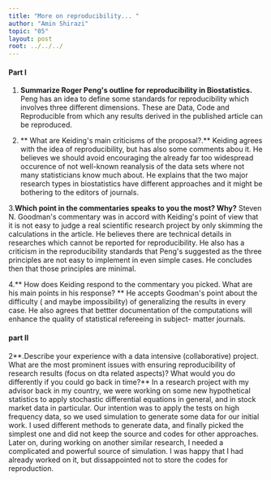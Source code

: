 ```yaml
---
title: "More on reproducibility... "
author: "Amin Shirazi"
topic: "05"
layout: post
root: ../../../
---
```

#### Part I
  1. **Summarize Roger Peng's outline for reproducibility in Biostatistics.**
  Peng has an idea to define some standards for reproducibility which involves three different dimensions. These are Data, Code and Reproducible from which any results derived in the published article can be reproduced. 
  
  2. ** What are Keiding's main criticisms of the proposal?.**
  Keiding agrees with the idea of reproducibility, but has also some comments abou it. He believes we should avoid encouraging the already far too widespread occurence of not well-known reanalysis of the data sets where not many statisticians know much about. He explains that the two major research types in biostatistics have different approaches and it might be bothering to the editors of journals.
    
  3.**Which point in the commentaries speaks to you the most? Why?**
  Steven N. Goodman's commentary was in accord with Keiding's point of view that it is not easy to judge a real scientific research project by only skimming the calculations in the article. He believes there are technical details in researches which cannot be reported for reproducibility. He also has a criticism in the reproducibility standards that Peng's suggested as the three principles are not easy to implement in even simple cases. He concludes then that those principles are minimal.  
    
  
  4.** How does Keiding respond to the commentary you picked. What are his main points in his response? ** 
  He accepts Goodman's point about the difficulty ( and maybe impossibility) of generalizing the results in every case. He also agrees that bettter documentation of the computations will enhance the quality of statistical refereeing in subject- matter journals. 
  
#### part II
  2**.Describe your experience with a data intensive (collaborative) project. What are the most prominent issues with ensuring reproducibility of research results (focus on dta related aspects)? What would you do differently if you could go back in time?**
  In a research project with my advisor back in my country, we were working on some new hypothetical statistics to apply stochastic differential equations in general, and in stock market data in particular. Our intention was to apply the tests on high frequency data, so we used simulation to generate some data for our initial work. I used different methods to generate data, and finally picked the simplest one and did not keep the source and codes for other approaches. Later on, during working on another similar research, I needed a complicated and powerful source of simulation. I was happy that I had already worked on it, but dissappointed not to store the codes for reproduction. 
  
  
  
  
  
